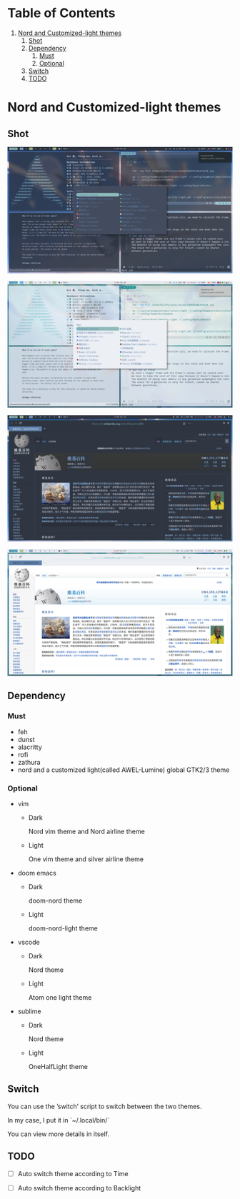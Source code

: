 
# Table of Contents

1.  [Nord and Customized-light themes](#org71093ae)
    1.  [Shot](#orgeb8ea9c)
    2.  [Dependency](#org9dc4f35)
        1.  [Must](#org5651661)
        2.  [Optional](#orga088eca)
    3.  [Switch](#orgf34a8c2)
    4.  [TODO](#org24cb862)


<a id="org71093ae"></a>

# Nord and Customized-light themes


<a id="orgeb8ea9c"></a>

## Shot

![img](./shot/dark.png)

![img](./shot/light.png)

![img](./shot/nord-firefox.png)

![img](./shot/light-firefox.png)


<a id="org9dc4f35"></a>

## Dependency


<a id="org5651661"></a>

### Must

-   feh
-   dunst
-   alacritty
-   rofi
-   zathura
-   nord and a customized light(called AWEL-Lumine) global GTK2/3 theme


<a id="orga088eca"></a>

### Optional

-   vim
    -   Dark
        
        Nord vim theme and Nord airline theme
    -   Light
        
        One vim theme and silver airline theme
-   doom emacs
    -   Dark
        
        doom-nord theme
    -   Light
        
        doom-nord-light theme
-   vscode
    -   Dark
        
        Nord theme
    -   Light
        
        Atom one light theme
-   sublime
    -   Dark
        
        Nord theme
    -   Light
        
        OneHalfLight theme


<a id="orgf34a8c2"></a>

## Switch

You can use the &rsquo;switch&rsquo; script to switch between the two themes.

In my case, I put it in \`~/.local/bin/\`

You can view more details in itself.


<a id="org24cb862"></a>

## TODO

-   [ ] Auto switch theme according to Time
-   [ ] Auto switch theme according to Backlight


